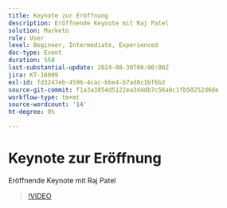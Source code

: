 ```yaml
---
title: Keynote zur Eröffnung
description: Eröffnende Keynote mit Raj Patel
solution: Marketo
role: User
level: Beginner, Intermediate, Experienced
doc-type: Event
duration: 558
last-substantial-update: 2024-08-30T00:00:00Z
jira: KT-16009
exl-id: fd3247eb-4596-4cac-bbe4-b7ad8c1bf6b2
source-git-commit: f1a3a3854d5122ea3d4db7c56a0c1fb50252d6de
workflow-type: tm+mt
source-wordcount: '14'
ht-degree: 0%

---
```


# Keynote zur Eröffnung

Eröffnende Keynote mit Raj Patel

>[!VIDEO](https://video.tv.adobe.com/v/3432957/?learn=on)
